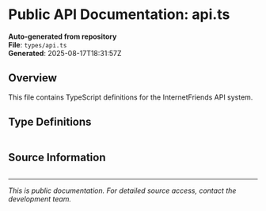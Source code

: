 # Public API Documentation: api.ts

**Auto-generated from repository**  
**File**: `types/api.ts`  
**Generated**: 2025-08-17T18:31:57Z

## Overview

This file contains TypeScript definitions for the InternetFriends API system.

## Type Definitions

```typescript

```

## Source Information

```json

```

---
*This is public documentation. For detailed source access, contact the development team.*
